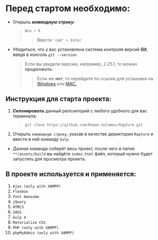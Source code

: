 # Перед стартом необходимо:
* Открыть ***командную строку:***
    > `Win + R`
    >>Ввести `'cmd' + Enter`
>                   
* Убедиться, что у вас установлена система контроля версий ***Git***, введя в консоль `git --version`
    >Если вы увидели версию, например, _2.25.1_, то можно ***продолжать***.
    >>Если же ***нет***, то перейдите по ссылке для установки на [Windows](https://gitforwindows.org/) или [MAC.](https://git-scm.com/download/mac)

## Инструкция для старта проекта:

1. ***Склонировать*** данный репозиторий с любого удобного для вас терминала:
    > `git clone https://github.com/Roman-Gulamov/Rapture.git`
>                       
2. Открыть `командную строку`, указав в качестве дериктории `Rapture` и ввести в ней команду `Gulp`

* Данная команда соберёт весь проект, после чего в папке `**/assets/build` вы найдёте `index.html` файл, который нужно будет запустить для просмотра проекта.  


## В проекте используется и применяется:
1. `Ajax (only with XAMPP)`
2. `Flexbox`
3. `Font Awesome`
4. `jQuery`
5. `HTML5`
6. `SASS`
7. `Gulp 4`
8. `Materialize CSS`
9. `PHP (only with XAMPP)`
10. `phpMyAdmin (only with XAMPP)`
